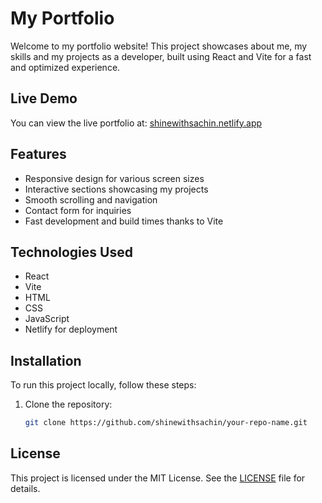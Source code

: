 # My Portfolio

Welcome to my portfolio website! This project showcases about me, my skills and my projects as a developer, built using React and Vite for a fast and optimized experience.

## Live Demo

You can view the live portfolio at: [shinewithsachin.netlify.app](https://shinewithsachin.netlify.app/)

## Features

- Responsive design for various screen sizes
- Interactive sections showcasing my projects
- Smooth scrolling and navigation
- Contact form for inquiries
- Fast development and build times thanks to Vite

## Technologies Used

- React
- Vite
- HTML
- CSS
- JavaScript
- Netlify for deployment

## Installation

To run this project locally, follow these steps:

1. Clone the repository:
   ```bash
   git clone https://github.com/shinewithsachin/your-repo-name.git


## License
This project is licensed under the MIT License. See the [LICENSE](LICENSE) file for details.

